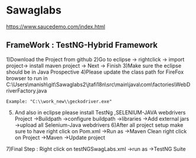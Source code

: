 # Sawaglabs
 https://www.saucedemo.com/index.html
 
 FrameWork : TestNG-Hybrid Framework
---------------------------------------------------

1)Download the Project from github
2)Go to eclipse -> rightclick -> import project-> install maven project -> Next -> Finish
3)Make sure the eclipse should be in Java Prospective
4)Please update the class path for FireFox browser to run in 
    C:\Users\manish\git\Sawaglabs2\jtafi18n\src\main\java\com\factories\WebDriverFactory.java
    
    Example: "C:\\work_new\\geckodriver.exe"
    
5) And also in eclipse please install TestNg ,SELENIUM-JAVA webdrivers 
     Project ->Buildpath ->configure buildpath ->libraries ->Add external jars ->upload all Selenium-Java webdrivers
6)After all project setup make sure to have
    right click on Pom.xml ->Run as ->Maven Clean
    right click on Project ->Maven ->Update project
    
7)Final Step : Right click on testNGSwagLabs.xml ->run as ->TestNG Suite
    
    
